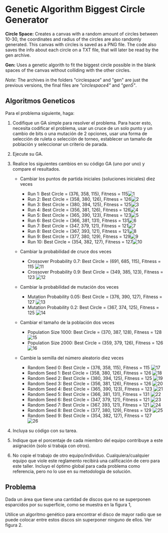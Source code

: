 # Genetic Algorithm Biggest Circle Generator

**Circle Space:** Creates a canvas with a random amount of circles between 10-30, the coordinates and radius of the circles are also randomly generated. This canvas with circles is saved as a PNG file. The code also saves the info about each circle on a TXT file, that will later be read by the gen archive.

**Gen:** Uses a genetic algorith to fit the biggest circle possible in the blank spaces of the canvas without colliding with the other circles.

*Note:* The archives in the folders "circlespace" and "gen" are just the previous versions, the final files are *"circlespace4"* and *"gen5"*.

## Algoritmos Geneticos

Para el problema siguiente, haga:

1. Codifique un GA simple para resolver el problema. Para hacer esto, necesita codificar el problema, usar un cruce de un solo punto y un cambio de bits o una mutación de 2 opciones, usar una forma de selección de ruleta o selección de torneo, establecer un tamaño de población y seleccionar un criterio de parada.

2. Ejecute su GA.

3. Realice los siguientes cambios en su código GA (uno por uno) y compare el resultados.

    - Cambiar los puntos de partida iniciales (soluciones iniciales) diez veces

        - Run 1: Best Circle = (376, 358, 115), Fitness = 115![1](assets/genetic_algorithm_run_0.png)
        - Run 2: Best Circle = (358, 380, 126), Fitness = 126![2](assets/genetic_algorithm_run_1.png)
        - Run 3: Best Circle = (380, 394, 125), Fitness = 125![3](assets/genetic_algorithm_run_2.png)
        - Run 4: Best Circle = (356, 381, 126), Fitness = 126![4](assets/genetic_algorithm_run_3.png)
        - Run 5: Best Circle = (365, 390, 123), Fitness = 123![5](assets/genetic_algorithm_run_4.png)
        - Run 6: Best Circle = (366, 381, 131), Fitness = 131![6](assets/genetic_algorithm_run_5.png)
        - Run 7: Best Circle = (347, 379, 121), Fitness = 121![7](assets/genetic_algorithm_run_6.png)
        - Run 8: Best Circle = (367, 393, 121), Fitness = 121![8](assets/genetic_algorithm_run_7.png)
        - Run 9: Best Circle = (377, 380, 129), Fitness = 129![9](assets/genetic_algorithm_run_8.png)
        - Run 10: Best Circle = (354, 382, 127), Fitness = 127![10](assets/genetic_algorithm_run_9.png)

    - Cambiar la probabilidad de cruce dos veces
        - Crossover Probability 0.7: Best Circle = (691, 685, 115), Fitness = 115 ![11](assets/genetic_algorithm_run_0_cambiar.png)
        - Crossover Probability 0.9: Best Circle = (349, 385, 123), Fitness = 123 ![12](assets/genetic_algorithm_run_1_cambiar.png)

    - Cambiar la probabilidad de mutación dos veces
        - Mutation Probability 0.05: Best Circle = (376, 390, 127), Fitness = 127 ![13](assets/genetic_algorithm_run_0.05.png)
        - Mutation Probability 0.2: Best Circle = (367, 374, 125), Fitness = 125 ![14](assets/genetic_algorithm_run_0.2.png)
  
    - Cambiar el tamaño de la población dos veces
        - Population Size 1000: Best Circle = (370, 387, 128), Fitness = 128 ![15](assets/genetic_algorithm_run_1000.png)
        - Population Size 2000: Best Circle = (359, 379, 126), Fitness = 126 ![16](assets/genetic_algorithm_run_2000.png)

    - Cambie la semilla del número aleatorio diez veces
        - Random Seed 0: Best Circle = (376, 358, 115), Fitness = 115 ![17](assets/genetic_algorithm_run_0_seed.png)
        - Random Seed 1: Best Circle = (358, 380, 126), Fitness = 126 ![18](assets/genetic_algorithm_run_1_seed.png)
        - Random Seed 2: Best Circle = (380, 394, 125), Fitness = 125 ![19](assets/genetic_algorithm_run_2_seed.png)
        - Random Seed 3: Best Circle = (356, 381, 126), Fitness = 126 ![20](assets/genetic_algorithm_run_3_seed.png)
        - Random Seed 4: Best Circle = (365, 390, 123), Fitness = 123 ![21](assets/genetic_algorithm_run_4_seed.png)
        - Random Seed 5: Best Circle = (366, 381, 131), Fitness = 131 ![22](assets/genetic_algorithm_run_5_seed.png)
        - Random Seed 6: Best Circle = (347, 379, 121), Fitness = 121 ![23](assets/genetic_algorithm_run_6_seed.png)
        - Random Seed 7: Best Circle = (367, 393, 121), Fitness = 121 ![24](assets/genetic_algorithm_run_7_seed.png)
        - Random Seed 8: Best Circle = (377, 380, 129), Fitness = 129 ![25](assets/genetic_algorithm_run_8_seed.png)
        - Random Seed 9: Best Circle = (354, 382, 127), Fitness = 127 ![26](assets/genetic_algorithm_run_9_seed.png)
  
4. Incluya su código con su tarea.

5. Indique que el porcentaje de cada miembro del equipo contribuye a este asignación (solo si trabaja con otros).

6. No copie el trabajo de otro equipo/individuo. Cualquiera/cualquier equipo que viole este reglamento recibirá una calificación de cero para este taller.
Incluyo el óptimo global para cada problema como referencia, pero no lo use en su metodología de solución.

## Problema

Dada un área que tiene una cantidad de discos que no se superponen esparcidos por su superficie, como se muestra en la figura 1,

Utilice un algoritmo genético para encontrar el disco de mayor radio que se puede colocar entre estos discos sin superponer ninguno de ellos.  Ver figura 2.
